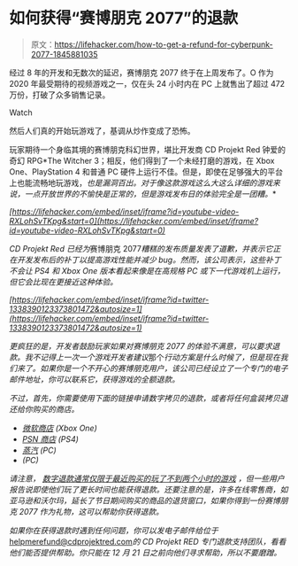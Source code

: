 # 如何获得“赛博朋克 2077”的退款

> 原文：<https://lifehacker.com/how-to-get-a-refund-for-cyberpunk-2077-1845881035>

经过 8 年的开发和无数次的延迟，赛博朋克 2077 终于在上周发布了。O 作为 2020 年最受期待的视频游戏之一，仅在头 24 小时内在 PC 上就售出了超过 472 万份，打破了众多销售记录。

Watch

然后人们真的开始玩游戏了，基调从炒作变成了恐怖。

玩家期待一个身临其境的赛博朋克科幻世界，堪比开发商 CD Projekt Red 钟爱的奇幻 RPG*The Witcher 3；相反，他们得到了一个未经打磨的游戏，在 Xbox One、PlayStation 4 和普通 PC 硬件上运行不佳。但是，即使在足够强大的平台上也能流畅地玩游戏，*也是漏洞百出。对于像这款游戏这么大这么详细的游戏来说，一点开放世界的不愉快是正常的，但是游戏发布日的体验完全是一团糟。**

 *[https://lifehacker.com/embed/inset/iframe?id=youtube-video-RXLohSvTKpg&start=0](https://lifehacker.com/embed/inset/iframe?id=youtube-video-RXLohSvTKpg&start=0)* 

*CD Projekt Red 已经为*赛博朋克 2077*糟糕的发布质量发表了道歉，并表示它正在开发发布后的补丁以提高游戏性能并减少 bug。然而，该公司表示，这些补丁不会让 PS4 和 Xbox One 版本看起来像是在高规格 PC 或下一代游戏机上运行，但它会比现在更接近这种体验。*

 *[https://lifehacker.com/embed/inset/iframe?id=twitter-1338390123373801472&autosize=1](https://lifehacker.com/embed/inset/iframe?id=twitter-1338390123373801472&autosize=1)* 

*更疯狂的是，开发者鼓励玩家如果对赛博朋克 2077 的体验不满意，可以要求退款。我不记得上一次一个游戏开发者建议*那个*行动方案是什么时候了，但是现在我们来了。如果你是一个不开心的赛博朋克用户，该公司已经设立了一个专门的电子邮件地址，你可以联系它，获得游戏的全额退款。*

*不过，首先，你需要使用下面的链接申请数字拷贝的退款，或者将任何盒装拷贝退还给你购买的商店。*

*   *[微软商店](https://support.xbox.com/en-US/help/subscriptions-billing/buy-games-apps/refund-orders) (Xbox One)*
*   *[PSN 商店](https://www.playstation.com/en-us/support/store/ps-store-refund-request/) (PS4)*
*   *[蒸汽](https://help.steampowered.com/en/) (PC)*
*   *(PC)*

*请注意， [数字退款通常仅限于最近购买的玩了不到两个小时的游戏](https://lifehacker.com/how-to-get-refunds-for-your-digital-game-purchases-1843568085) ，但一些用户报告说即使他们玩了更长时间也能获得退款。还要注意的是，许多在线零售商，如亚马逊和沃尔玛，延长了节日期间购买的商品的退货窗口，如果你得到一份赛博朋克 2077 作为礼物，这可以帮助你获得退款。*

*如果你在获得退款时遇到任何问题，你可以发电子邮件给位于*helpmerefund@cdprojektred.com*的 CD Projekt RED 专门退款支持团队，看看他们能否提供帮助。你只能在 12 月 21 日之前向他们寻求帮助，所以不要磨蹭。*